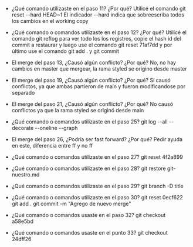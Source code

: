 - ¿Qué comando utilizaste en el paso 11? ¿Por qué?
Utilicé el comando git reset --hard HEAD~1
El indicador --hard indica que sobreescriba todos los cambios en el working copy

- ¿Qué comando o comandos utilizaste en el paso 12? ¿Por qué?
Utilicé el comando git reflog para ver todo los los registros, copie el hash id del commit a restaurar y luego use el comando git reset 71af7dd 
y por último use el comando git add . y git commit

- El merge del paso 13, ¿Causó algún conflicto? ¿Por qué? 
No, no hay cambios en master que mergear, la rama styled se origino desde master

- El merge del paso 19, ¿Causó algún conflicto? ¿Por qué?
Sí causó conflictos, ya que ambas partieron de main y fueron modificandose por separado

- El merge del paso 21, ¿Causó algún conflicto? ¿Por qué?
No causó conflictos ya que la rama styled se originó desde main

- ¿Qué comando o comandos utilizaste en el paso 25?
git log --all --decorate --oneline --graph

- El merge del paso 26, ¿Podría ser fast forward? ¿Por qué?
Pedir ayuda en este, diferencia entre ff y no ff

- ¿Qué comando o comandos utilizaste en el paso 27?
git reset 4f2a899

- ¿Qué comando o comandos utilizaste en el paso 28?
git restore git-nuestro.md

- ¿Qué comando o comandos utilizaste en el paso 29?
git branch -D title

- ¿Qué comando o comandos utilizaste en el paso 30?
git reset 0ecf622
git add .
git commit -m "Agrego de nuevo merge"

- ¿Qué comando o comandos usaste en el paso 32?
git checkout a58e5bd


- ¿Qué comando o comandos usaste en el punto 33? 
git checkout 24dff26

